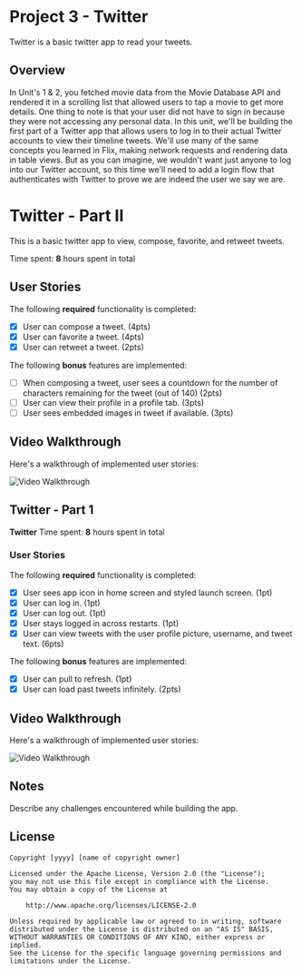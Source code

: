 # Project 3 - Twitter
Twitter is a basic twitter app to read your tweets.

## Overview
In Unit's 1 & 2, you fetched movie data from the Movie Database API and rendered it in a scrolling list that allowed users to tap a movie to get more details.
One thing to note is that your user did not have to sign in because they were not accessing any personal data.
In this unit, we'll be building the first part of a Twitter app that allows users to log in to their actual Twitter accounts to view their timeline tweets.
We'll use many of the same concepts you learned in Flix, making network requests and rendering data in table views.
But as you can imagine, we wouldn't want just anyone to log into our Twitter account, so this time we'll need to add a login flow that authenticates with Twitter to prove we are indeed the user we say we are.

# Twitter - Part II

This is a basic twitter app to view, compose, favorite, and retweet tweets.

Time spent: **8** hours spent in total

## User Stories

The following **required** functionality is completed:

- [x] User can compose a tweet. (4pts)
- [x] User can favorite a tweet. (4pts)
- [x] User can retweet a tweet. (2pts)

The following **bonus** features are implemented:

- [ ] When composing a tweet, user sees a countdown for the number of characters remaining for the tweet (out of 140) (2pts)
- [ ] User can view their profile in a profile tab. (3pts)
- [ ] User sees embedded images in tweet if available. (3pts)

## Video Walkthrough

Here's a walkthrough of implemented user stories:

<img src='https://i.imgur.com/j0J8q6U.gif' title='Video Walkthrough' width='' alt='Video Walkthrough' />


## Twitter - Part 1

**Twitter** 
Time spent: **8** hours spent in total

### User Stories

The following **required** functionality is completed:

- [x] User sees app icon in home screen and styled launch screen. (1pt)
- [x] User can log in. (1pt)
- [x] User can log out. (1pt)
- [x] User stays logged in across restarts. (1pt)
- [x] User can view tweets with the user profile picture, username, and tweet text. (6pts)

The following **bonus** features are implemented:

- [x] User can pull to refresh. (1pt)
- [x] User can load past tweets infinitely. (2pts)

## Video Walkthrough

Here's a walkthrough of implemented user stories:

<img src='https://i.imgur.com/OGQpbVI.gif' title='Video Walkthrough' width='' alt='Video Walkthrough' />

## Notes

Describe any challenges encountered while building the app.

## License

    Copyright [yyyy] [name of copyright owner]

    Licensed under the Apache License, Version 2.0 (the "License");
    you may not use this file except in compliance with the License.
    You may obtain a copy of the License at

        http://www.apache.org/licenses/LICENSE-2.0

    Unless required by applicable law or agreed to in writing, software
    distributed under the License is distributed on an "AS IS" BASIS,
    WITHOUT WARRANTIES OR CONDITIONS OF ANY KIND, either express or implied.
    See the License for the specific language governing permissions and
    limitations under the License.
